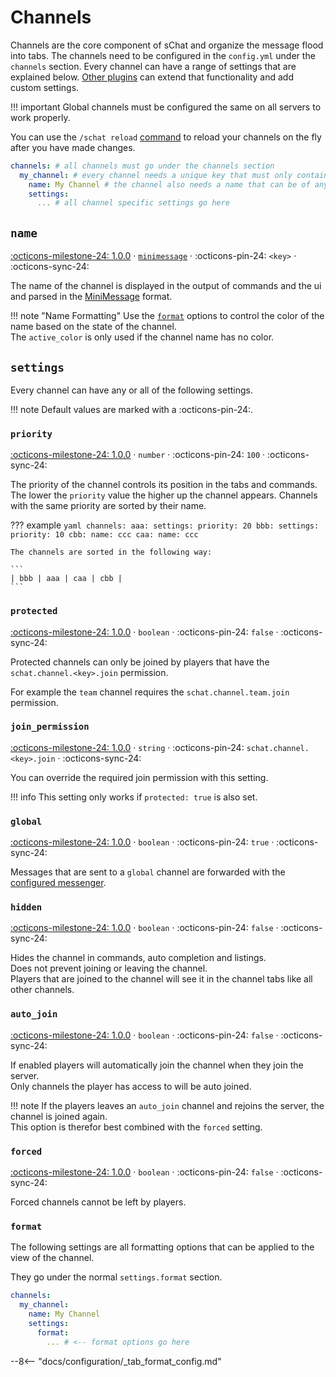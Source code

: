 # Channels

Channels are the core component of sChat and organize the message flood into tabs. The channels need to be configured in the `config.yml` under the `channels` section.
Every channel can have a range of settings that are explained below. [Other plugins][developer] can extend that functionality and add custom settings.

!!! important
    Global channels must be configured the same on all servers to work properly.

You can use the `/schat reload` [command][commands] to reload your channels on the fly after you have made changes.

```yaml
channels: # all channels must go under the channels section
  my_channel: # every channel needs a unique key that must only contain letters, numbers, underscores or dashes
    name: My Channel # the channel also needs a name that can be of any format and is parsed as a minimessage
    settings:
      ... # all channel specific settings go here
```

## `name`

[:octicons-milestone-24: 1.0.0][1.0.0] · [`minimessage`][minimessage] · :octicons-pin-24: `<key>` · :octicons-sync-24:

The name of the channel is displayed in the output of commands and the ui and parsed in the [MiniMessage][minimessage] format.

!!! note "Name Formatting"
    Use the [`format`](#format) options to control the color of the name based on the state of the channel.  
    The `active_color` is only used if the channel name has no color.

## `settings`

Every channel can have any or all of the following settings.  

!!! note
    Default values are marked with a :octicons-pin-24:.

### `priority`

[:octicons-milestone-24: 1.0.0][1.0.0] · `number` · :octicons-pin-24: `100` · :octicons-sync-24:

The priority of the channel controls its position in the tabs and commands.  
The lower the `priority` value the higher up the channel appears.
Channels with the same priority are sorted by their name.

??? example
    ```yaml
    channels:
    aaa:
        settings:
        priority: 20
    bbb:
        settings:
        priority: 10
    cbb:
        name: ccc
    caa:
        name: ccc
    ```

    The channels are sorted in the following way:

    ```
    | bbb | aaa | caa | cbb |
    ```

### `protected`

[:octicons-milestone-24: 1.0.0][1.0.0] · `boolean` · :octicons-pin-24: `false` · :octicons-sync-24:

Protected channels can only be joined by players that have the `schat.channel.<key>.join` permission.  

For example the `team` channel requires the `schat.channel.team.join` permission.

### `join_permission`

[:octicons-milestone-24: 1.0.0][1.0.0] · `string` · :octicons-pin-24: `schat.channel.<key>.join` · :octicons-sync-24:

You can override the required join permission with this setting.

!!! info
    This setting only works if `protected: true` is also set.

### `global`

[:octicons-milestone-24: 1.0.0][1.0.0] · `boolean` · :octicons-pin-24: `true` · :octicons-sync-24:

Messages that are sent to a `global` channel are forwarded with the [configured messenger][messenger].  

### `hidden`

[:octicons-milestone-24: 1.0.0][1.0.0] · `boolean` · :octicons-pin-24: `false` · :octicons-sync-24:

Hides the channel in commands, auto completion and listings.  
Does not prevent joining or leaving the channel.  
Players that are joined to the channel will see it in the channel tabs like all other channels.

### `auto_join`

[:octicons-milestone-24: 1.0.0][1.0.0] · `boolean` · :octicons-pin-24: `false` · :octicons-sync-24:

If enabled players will automatically join the channel when they join the server.  
Only channels the player has access to will be auto joined.

!!! note
    If the players leaves an `auto_join` channel and rejoins the server, the channel is joined again.  
    This option is therefor best combined with the `forced` setting.

### `forced`

[:octicons-milestone-24: 1.0.0][1.0.0] · `boolean` · :octicons-pin-24: `false` · :octicons-sync-24:

Forced channels cannot be left by players.

### `format`

The following settings are all formatting options that can be applied to the view of the channel.

They go under the normal `settings.format` section.

```yaml
channels:
  my_channel:
    name: My Channel
    settings:
      format:
        ... # <-- format options go here
```

--8<-- "docs/configuration/_tab_format_config.md"

[next]: https://github.com/sVoxelDev/sChat/releases/latest
[1.0.0]: https://github.com/sVoxelDev/sChat/releases/tag/v1.0.0
[1.0.0]: https://github.com/sVoxelDev/sChat/releases/tag/1.0.0
[developer]: /developer
[commands]: /commands
[messenger]: reference.md#messenger
[minimessage]: minimessage.md
[color]: minimessage#color
[placeholderapi]: /extensions/placeholderapi
